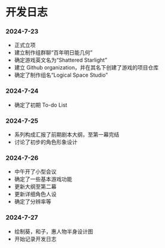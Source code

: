 # 开发日志

### 2024-7-23

- 正式立项
- 建立制作组群聊“百年明日能几何”
- 确定游戏英文名为“Shattered Starlight”
- 建立 Github organization，并在其名下创建了游戏的项目仓库
- 确定了制作组名“Logical Space Studio”


### 2024-7-24

- 确定了初期 To-do List


### 2024-7-25

- 系列构成汇报了前期剧本大纲，至第一幕完结
- 讨论了初步的角色形象设计


### 2024-7-26

- 中午开了小型会议
- 确定了一些基本游戏功能
- 更新大纲至第二幕
- 更新详细角色人设
- 确定了分辨率等


### 2024-7-27

- 绘制葵，和子，惠人物半身设计图
- 开始记录开发日志

